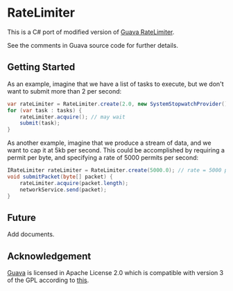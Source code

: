 # RateLimiter #

This is a C# port of modified version of [Guava RateLimiter](https://github.com/google/guava/blob/master/guava/src/com/google/common/util/concurrent/SmoothRateLimiter.java).

See the comments in Guava source code for further details.

## Getting Started ##

As an example, imagine that we have a list of tasks to execute, but we don't want to submit more than 2 per second: 

```csharp
var rateLimiter = RateLimiter.create(2.0, new SystemStopwatchProvider()); // rate is "2 permits per second"
for (var task : tasks) {
    rateLimiter.acquire(); // may wait
    submit(task);
}
```

As another example, imagine that we produce a stream of data, and we want to cap it at 5kb per second. This could be accomplished by requiring a permit per byte, and specifying a rate of 5000 permits per second: 

```csharp
IRateLimiter rateLimiter = RateLimiter.create(5000.0); // rate = 5000 permits per second
void submitPacket(byte[] packet) {
    rateLimiter.acquire(packet.length);
    networkService.send(packet);
}
```

## Future ##

Add documents.

## Acknowledgement ##

[Guava](https://github.com/google/guava) is licensed in Apache License 2.0 which is compatible with version 3 of the GPL according to [this](https://apache.org/licenses/GPL-compatibility.html).
